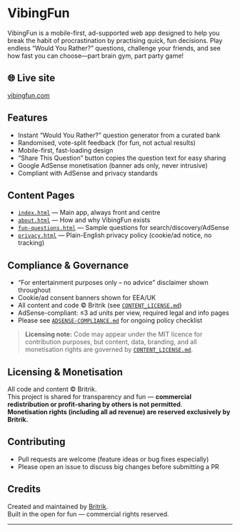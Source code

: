 # VibingFun

VibingFun is a mobile-first, ad-supported web app designed to help you break the habit of procrastination by practising quick, fun decisions. Play endless “Would You Rather?” questions, challenge your friends, and see how fast you can choose—part brain gym, part party game!

## 🌐 Live site
[vibingfun.com](https://vibingfun.com)

## Features

- Instant “Would You Rather?” question generator from a curated bank
- Randomised, vote-split feedback (for fun, not actual results)
- Mobile-first, fast-loading design
- “Share This Question” button copies the question text for easy sharing
- Google AdSense monetisation (banner ads only, never intrusive)
- Compliant with AdSense and privacy standards

## Content Pages

- [`index.html`](index.html) — Main app, always front and centre
- [`about.html`](about.html) — How and why VibingFun exists
- [`fun-questions.html`](fun-questions.html) — Sample questions for search/discovery/AdSense
- [`privacy.html`](privacy.html) — Plain-English privacy policy (cookie/ad notice, no tracking)

## Compliance & Governance

- “For entertainment purposes only – no advice” disclaimer shown throughout
- Cookie/ad consent banners shown for EEA/UK
- All content and code © Britrik (see [`CONTENT_LICENSE.md`](CONTENT_LICENSE.md))
- AdSense-compliant: ≤3 ad units per view, required legal and info pages
- Please see [`ADSENSE-COMPLIANCE.md`](ADSENSE-COMPLIANCE.md) for ongoing policy checklist

> **Licensing note:** Code may appear under the MIT licence for contribution purposes, but content, data, branding, and all monetisation rights are governed by [`CONTENT_LICENSE.md`](CONTENT_LICENSE.md).

## Licensing & Monetisation

All code and content © Britrik.  
This project is shared for transparency and fun — **commercial redistribution or profit-sharing by others is not permitted**.  
**Monetisation rights (including all ad revenue) are reserved exclusively by Britrik.**

## Contributing

- Pull requests are welcome (feature ideas or bug fixes especially)
- Please open an issue to discuss big changes before submitting a PR

## Credits

Created and maintained by [Britrik](https://github.com/britrik).  
Built in the open for fun — commercial rights reserved.

---
